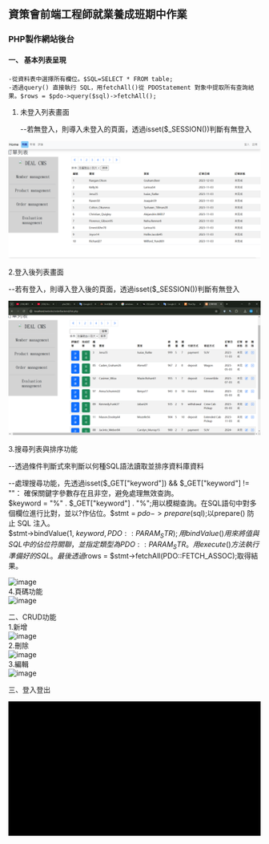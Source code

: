 ## 資策會前端工程師就業養成班期中作業  
### PHP製作網站後台  

#### 一、 基本列表呈現    
    -從資料表中選擇所有欄位。$SQL=SELECT * FROM table;  
    -透過query() 直接執行 SQL，用fetchAll()從 PDOStatement 對象中提取所有查詢結果。$rows = $pdo->query($sql)->fetchAll();  
   
1. 未登入列表畫面  

   --若無登入，則導入未登入的頁面，透過isset($_SESSION())判斷有無登入  
   
  ![image](https://github.com/yhn2983/php_list/blob/main/%E7%99%BB%E5%85%A5%E5%89%8D%E5%88%97%E8%A1%A8.png)
   
 2.登入後列表畫面    

  --若有登入，則導入登入後的頁面，透過isset($_SESSION())判斷有無登入    
    
  ![image](https://github.com/yhn2983/php_list/blob/main/%E7%99%BB%E5%85%A5%E5%BE%8C%E5%88%97%E8%A1%A8.png)    
  
  3.搜尋列表與排序功能    

  --透過條件判斷式來判斷以何種SQL語法讀取並排序資料庫資料  
  
  --處理搜尋功能，先透過isset($_GET["keyword"]) && $_GET["keyword"] != ""： 確保關鍵字參數存在且非空，避免處理無效查詢。  
  $keyword = "%" . $_GET["keyword"] . "%";用以模糊查詢。在SQL語句中對多個欄位進行比對，並以?作佔位。$stmt = $pdo->prepare($sql);以prepare() 防止 SQL 注入。  
  $stmt->bindValue(1, $keyword, PDO::PARAM_STR);用bindValue() 用來將值與 SQL 中的佔位符關聯，並指定類型為 PDO::PARAM_STR。用execute() 方法執行準備好的 SQL。  
  最後透過$rows = $stmt->fetchAll(PDO::FETCH_ASSOC);取得結果。  
        
   ![image](https://github.com/yhn2983/php_list/blob/main/search.gif)     
   4.頁碼功能  
      ![image](https://github.com/yhn2983/php_list/blob/main/page.gif)  
   
  二、CRUD功能   
  1.新增  
 ![image](https://github.com/yhn2983/php_list/blob/main/create.gif)  
  2.刪除    
  ![image](https://github.com/yhn2983/php_list/blob/main/delete.gif)  
  3.編輯   
   ![image](https://github.com/yhn2983/php_list/blob/main/edit.gif)  
  
  三、登入登出  

  ![image](https://github.com/yhn2983/php_list/blob/main/loginout.gif)
